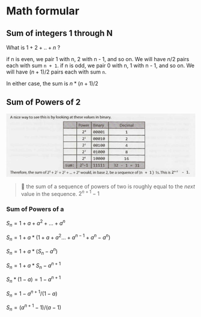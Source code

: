 # Math formular

## Sum of integers 1 through N

What is $`1 + 2 + .. + n`$ ?

if n is even, we pair 1 with n, 2 with n - 1, and so on. We will have $`n/2`$ pairs each with sum `n + 1`.
if n is odd, we pair 0 with n, 1 with n - 1, and so on. We will have $`(n+1)/2`$ pairs each with sum `n`.

In either case, the sum is $`n*(n+1)/2`$

## Sum of Powers of 2

![sum of powers of 2](math-formular-2020-03-18-17-02-34.png)

> 🎯 the sum of a sequence of powers of two is roughly equal to the _next_ value in the sequence. $`2^{n+1} - 1`$

### Sum of Powers of a

$`S_n =  1 + a + a^2 + ... + a^n`$

$`S_n =  1 + a*(1 + a + a^2 ... + a^{n-1} + a^n - a^n)`$

$`S_n =  1 + a*(S_n - a^n)`$

$`S_n =  1 + a*S_n - a^{n+1}`$

$`S_n*(1-a) = 1 - a^{n+1}`$

$`S_n = 1 - a^{n+1} / (1-a)`$

$`S_n = (a^{n+1} - 1) / (a-1)`$
